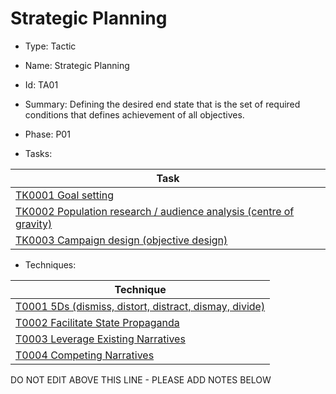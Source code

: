 # Strategic Planning

* Type: Tactic

* Name: Strategic Planning

* Id: TA01

* Summary: Defining the desired end state that is the set of required conditions that defines achievement of all objectives.

* Phase: P01

* Tasks:

| Task |
| ---- |
| [TK0001 Goal setting](../tasks/TK0001.md) |
| [TK0002 Population research / audience analysis (centre of gravity)](../tasks/TK0002.md) |
| [TK0003 Campaign design (objective design)](../tasks/TK0003.md) |


* Techniques: 

| Technique |
| --------- |
| [T0001 5Ds (dismiss, distort, distract, dismay, divide)](../techniques/T0001.md) |
| [T0002 Facilitate State Propaganda](../techniques/T0002.md) |
| [T0003 Leverage Existing Narratives](../techniques/T0003.md) |
| [T0004 Competing Narratives](../techniques/T0004.md) |

DO NOT EDIT ABOVE THIS LINE - PLEASE ADD NOTES BELOW